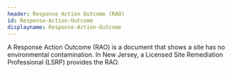 ```yaml
---
header: Response Action Outcome (RAO)
id: Response-Action-Outcome
displayname: Response-Action-Outcome
---
```

A Response Action Outcome (RAO) is a document that shows a site has no environmental contamination. In New Jersey, a Licensed Site Remediation Professional (LSRP) provides the RAO.        
